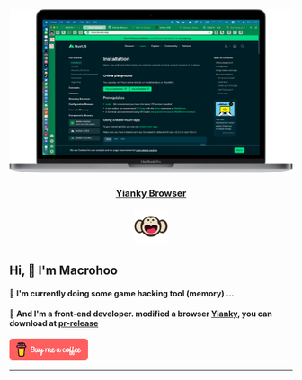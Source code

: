 <p align="center">
    <img src="https://github.com/Macrohoo/Marhoo-Git/blob/master/IMG%E8%B5%84%E6%BA%90/yianky.png?raw=true" alt="yianky" width="600" >
</p>

<a href="https://doc.mboke.top" target="_blank">
    <p align="center">
        <h3 align="center">Yianky Browser</h3>
        <h6 align="center">
            <img src="https://github.com/Macrohoo/Marhoo-Git/blob/master/IMG%E8%B5%84%E6%BA%90/yianky-icon.png?raw=true" alt="Yianky" width="60" >
        </h6>
    </p>
</a>

## Hi, 👋 I'm Macrohoo

#### 🌱 I'm currently doing some game hacking tool (memory) ...

#### 🤔 And I'm a front-end developer. modified a browser [Yianky](https://doc.mboke.top), you can download at [pr-release](https://github.com/Macrohoo/yianky-doc-vuepress/releases)

<a href="https://doc.mboke.top" target="_blank"><img src="https://github.com/Macrohoo/Marhoo-Git/blob/master/IMG%E8%B5%84%E6%BA%90/coffee.png?raw=true" alt="coffee" width="140" ></a>

---
